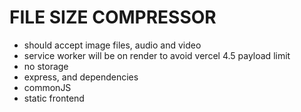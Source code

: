 # FILE SIZE COMPRESSOR

 - should accept image files, audio and video
 - service worker will be on render to avoid vercel 4.5 payload limit
 - no storage 
 - express, and dependencies
 - commonJS
 - static frontend 

 